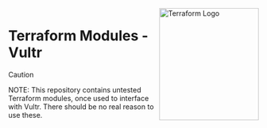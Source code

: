 <img src="https://static-00.iconduck.com/assets.00/terraform-icon-1803x2048-hodrzd3t.png" alt="Terraform Logo" align="right" height="227" width="200"/>

# Terraform Modules - Vultr

> [!CAUTION]
> NOTE: This repository contains untested Terraform modules, once used to interface with Vultr. There should be no real reason to use these.
